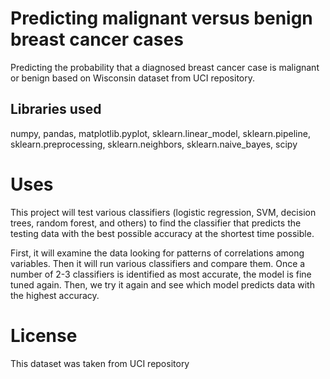 # Predicting malignant versus benign breast cancer cases
Predicting the probability that a diagnosed breast cancer case is malignant or benign based on Wisconsin dataset from UCI repository. 

## Libraries used
numpy, pandas, matplotlib.pyplot, sklearn.linear_model, sklearn.pipeline, sklearn.preprocessing, sklearn.neighbors, sklearn.naive_bayes, scipy

# Uses
This project will test various classifiers (logistic regression, SVM, decision trees, random forest, and others) to find the classifier that predicts the testing data with the best possible accuracy at the shortest time possible.  

First, it will examine the data looking for patterns of correlations among variables. Then it will run various classifiers and compare them. Once a number of 2-3 classifiers is identified as most accurate, the model is fine tuned again. Then, we try it again and see which model predicts data with the highest accuracy.  

# License

This dataset was taken from UCI repository
